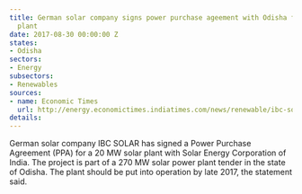 ```yaml
---
title: German solar company signs power purchase ageement with Odisha for 20 MW solar
  plant
date: 2017-08-30 00:00:00 Z
states:
- Odisha
sectors:
- Energy
subsectors:
- Renewables
sources:
- name: Economic Times
  url: http://energy.economictimes.indiatimes.com/news/renewable/ibc-solar-signs-contract-with-seci-for-20-mw-solar-plant-in-odisha/60172190
details: 
---
```


German solar company IBC SOLAR has signed a Power Purchase Agreement (PPA) for a 20 MW solar plant with Solar Energy Corporation of India. The project is part of a 270 MW solar power plant tender in the state of Odisha. The plant should be put into operation by late 2017, the statement said. 
